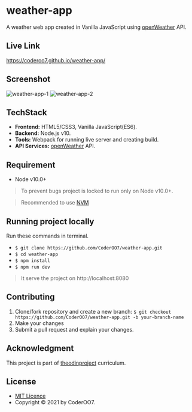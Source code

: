 # weather-app

A weather web app created in Vanilla JavaScript using [openWeather]('https://openweathermap.org/api') API.

## Live Link

https://coderoo7.github.io/weather-app/

## Screenshot

![weather-app-1](https://user-images.githubusercontent.com/67546884/106535542-58382280-64ee-11eb-8bdc-dd21ffcfcba6.png)
![weather-app-2](https://user-images.githubusercontent.com/67546884/106535562-65551180-64ee-11eb-9ce7-b6f967cfc09f.png)

## TechStack

- **Frontend:** HTML5/CSS3, Vanilla JavaScript(ES6).
- **Backend:** Node.js v10.
- **Tools:** Webpack for running live server and creating build.
- **API Services:** [openWeather]("ttps://openweathermap.org/api") API.

## Requirement

- Node v10.0+

> To prevent bugs project is locked to run only on Node v10.0+.

> Recommended to use [NVM](https://github.com/creationix/nvm)

## Running project locally

Run these commands in terminal.

- `$ git clone https://github.com/CoderOO7/weather-app.git`
- `$ cd weather-app`
- `$ npm install`
- `$ npm run dev`

> It serve the project on http://localhost:8080

## Contributing

1. Clone/fork repository and create a new branch: `$ git checkout https://github.com/CoderOO7/weather-app.git -b your-branch-name`
2. Make your changes
3. Submit a pull request and explain your changes.

## Acknowledgment

This project is part of [theodinproject](http://theodinproject.com/) curriculum.

## License

- [MIT Licence](https://opensource.org/licenses/MIT)
- Copyright &copy; 2021 by CoderOO7.
